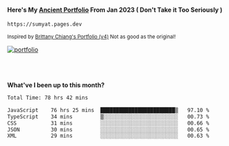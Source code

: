 #### Here's My [Ancient Portfolio](https://sumyat.pages.dev) From Jan 2023 ( Don't Take it Too Seriously ) 
````bash
https://sumyat.pages.dev 
````

<sub>Inspired by [Brittany Chiang's Portfolio (v4)](https://v4.brittanychiang.com/) Not as good as the original!</sub>


<a href='https://sumyat.pages.dev/'>
    <img src='https://github.com/sumyat-aung/sumyat-aung/assets/108873224/c9b4f2be-c585-4dd3-84e1-692c3854a6d8' alt='portfolio' align='center' />
</a>


<br />
<br />


<br />
<br />

**What've I been up to this month?**

<!--START_SECTION:waka-->

```txt
Total Time: 78 hrs 42 mins

JavaScript    76 hrs 25 mins  ████████████████████████▒   97.10 %
TypeScript    34 mins         ▒░░░░░░░░░░░░░░░░░░░░░░░░   00.73 %
CSS           31 mins         ░░░░░░░░░░░░░░░░░░░░░░░░░   00.66 %
JSON          30 mins         ░░░░░░░░░░░░░░░░░░░░░░░░░   00.65 %
XML           29 mins         ░░░░░░░░░░░░░░░░░░░░░░░░░   00.63 %
```

<!--END_SECTION:waka-->




